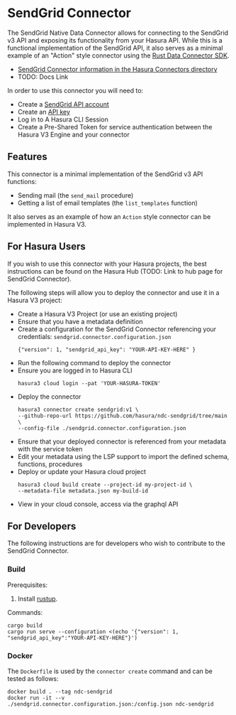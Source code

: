 # SendGrid Connector

The SendGrid Native Data Connector allows for connecting to the SendGrid v3 API and exposing its functionality from your Hasura API.
While this is a functional implementation of the SendGrid API,
it also serves as a minimal example of an "Action" style connector using the
[Rust Data Connector SDK](https://github.com/hasura/ndc-hub#rusk-sdk).

* [SendGrid Connector information in the Hasura Connectors directory](https://hasura.io/connectors/sendgrid)
* TODO: Docs Link

In order to use this connector you will need to:

* Create a [SendGrid API account](https://signup.sendgrid.com/)
* Create an [API key](https://app.sendgrid.com/settings/api_keys)
* Log in to A Hasura CLI Session
* Create a Pre-Shared Token for service authentication between the Hasura V3 Engine and your connector

## Features

This connector is a minimal implementation of the SendGrid v3 API functions:

* Sending mail (the `send_mail` procedure)
* Getting a list of email templates (the `list_templates` function)

It also serves as an example of how an `Action` style connector can be implemented in Hasura V3.

## For Hasura Users

If you wish to use this connector with your Hasura projects, the best instructions can be found on the Hasura Hub (TODO: Link to hub page for SendGrid Connector).

The following steps will allow you to deploy the connector and use it in a Hasura V3 project:

* Create a Hasura V3 Project (or use an existing project)
* Ensure that you have a metadata definition
* Create a configuration for the SendGrid Connector referencing your credentials:
     `sendgrid.connector.configuration.json`
     ```
     {"version": 1, "sendgrid_api_key": "YOUR-API-KEY-HERE" }
     ```
* Run the following command to deploy the connector
* Ensure you are logged in to Hasura CLI
     ```
     hasura3 cloud login --pat 'YOUR-HASURA-TOKEN'
     ```
* Deploy the connector
     ```
     hasura3 connector create sendgrid:v1 \
     --github-repo-url https://github.com/hasura/ndc-sendgrid/tree/main \
     --config-file ./sendgrid.connector.configuration.json
     ```
* Ensure that your deployed connector is referenced from your metadata with the service token
* Edit your metadata using the LSP support to import the defined schema, functions, procedures
* Deploy or update your Hasura cloud project
     ```
     hasura3 cloud build create --project-id my-project-id \
     --metadata-file metadata.json my-build-id
     ```
* View in your cloud console, access via the graphql API


## For Developers

The following instructions are for developers who wish to contribute to the SendGrid Connector.

### Build

Prerequisites:

1. Install [rustup](https://www.rust-lang.org/tools/install).

Commands:

```
cargo build
cargo run serve --configuration <(echo '{"version": 1, "sendgrid_api_key":"YOUR-API-KEY-HERE"}')
```

### Docker

The `Dockerfile` is used by the `connector create` command and can be tested as follows:

```
docker build . --tag ndc-sendgrid
docker run -it --v ./sendgrid.connector.configuration.json:/config.json ndc-sendgrid
```